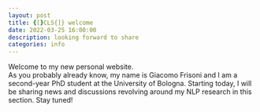 ```yaml
---
layout: post
title: {[}CLS{]} welcome
date: 2022-03-25 16:00:00
description: looking forward to share
categories: info
---
```

Welcome to my new personal website.<br>
As you probably already know, my name is Giacomo Frisoni and I am a second-year PhD student at the University of Bologna.
Starting today, I will be sharing news and discussions revolving around my NLP research in this section.
Stay tuned!